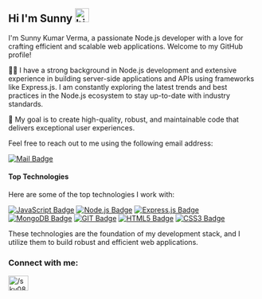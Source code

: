 ## Hi I'm Sunny <img src="https://user-images.githubusercontent.com/1303154/88677602-1635ba80-d120-11ea-84d8-d263ba5fc3c0.gif" width="28px" height="28px" alt="hi">

I'm Sunny Kumar Verma, a passionate Node.js developer with a love for crafting efficient and scalable web applications. Welcome to my GitHub profile!

👨‍💻 I have a strong background in Node.js development and extensive experience in building server-side applications and APIs using frameworks like Express.js. I am constantly exploring the latest trends and best practices in the Node.js ecosystem to stay up-to-date with industry standards.

🌟 My goal is to create high-quality, robust, and maintainable code that delivers exceptional user experiences. 

Feel free to reach out to me using the following email address:

[![Mail Badge](https://img.shields.io/badge/-skv0806@gmail.com-c0392b?style=flat&labelColor=c0392b&logo=gmail&logoColor=white)](mailto:skv0806@gmail.com)

#### Top Technologies

Here are some of the top technologies I work with:

[![JavaScript Badge](https://img.shields.io/badge/JavaScript-F7DF1E?style=for-the-badge&logo=javascript&logoColor=black)](#) [![Node.js Badge](https://img.shields.io/badge/Node.js-43853D?style=for-the-badge&logo=node.js&logoColor=white)](#) [![Express.js Badge](https://img.shields.io/badge/Express.js-404D59?style=for-the-badge)](#) [![MongoDB Badge](https://img.shields.io/badge/MongoDB-4EA94B?style=for-the-badge&logo=mongodb&logoColor=white)](#) [![GIT Badge](https://img.shields.io/badge/GIT-E44C30?style=for-the-badge&logo=git&logoColor=white)](#) [![HTML5 Badge](https://img.shields.io/badge/HTML5-E34F26?style=for-the-badge&logo=html5&logoColor=white)](#) [![CSS3 Badge](https://img.shields.io/badge/CSS3-1572B6?style=for-the-badge&logo=css3&logoColor=white)](#)

These technologies are the foundation of my development stack, and I utilize them to build robust and efficient web applications.





<h3 align="left">Connect with me:</h3>
<p align="left">
<a href="https://linkedin.com/in//skv0806/" target="blank"><img align="center" src="https://raw.githubusercontent.com/rahuldkjain/github-profile-readme-generator/master/src/images/icons/Social/linked-in-alt.svg" alt="/skv0806/" height="30" width="40" /></a>
</p>
